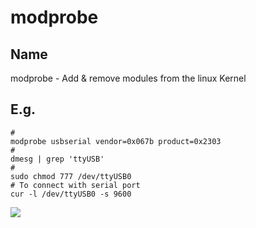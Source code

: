 # modprobe

## Name
modprobe - Add & remove modules from the linux Kernel

## E.g.
````Batch
#
modprobe usbserial vendor=0x067b product=0x2303
#
dmesg | grep 'ttyUSB'
#
sudo chmod 777 /dev/ttyUSB0
# To connect with serial port
cur -l /dev/ttyUSB0 -s 9600
````
[<img src="https://i.imgur.com/mr0Tobi.png">](https://i.imgur.com/mr0Tobi.png)
